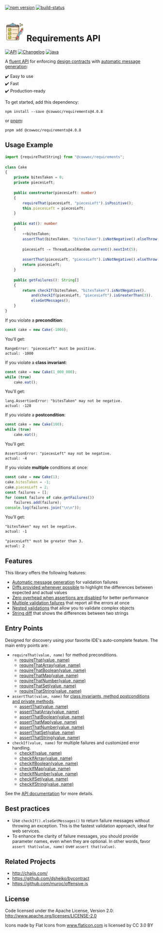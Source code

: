 [![npm version](https://badge.fury.io/js/%40cowwoc%2Frequirements.svg)](https://badge.fury.io/js/%40cowwoc%2Frequirements)
[![build-status](https://github.com/cowwoc/requirements.js/workflows/Build/badge.svg)](https://github.com/cowwoc/requirements.js/actions?query=workflow%3ABuild)

# <img src="https://raw.githubusercontent.com/cowwoc/requirements.js/release-4.0.8/docs/checklist.svg?sanitize=true" width=64 height=64 alt="checklist"> Requirements API

[![API](https://img.shields.io/badge/api_docs-5B45D5.svg)](https://cowwoc.github.io/requirements.js/4.0.8/docs/api/)
[![Changelog](https://img.shields.io/badge/changelog-A345D5.svg)](docs/Changelog.md)
[![java](https://img.shields.io/badge/other%20languages-java-457FD5.svg)](../../../requirements.java)

A [fluent API](https://en.m.wikipedia.org/docs/Fluent_interface) for enforcing
[design contracts](https://en.wikipedia.org/docs/Design_by_contract) with
[automatic message generation](docs/Features.md#automatic-message-generation):

✔️ Easy to use  
✔️ Fast  
✔️ Production-ready

To get started, add this dependency:

```shell
npm install --save @cowwoc/requirements@4.0.8
```

or [pnpm](https://pnpm.io/):

```shell
pnpm add @cowwoc/requirements@4.0.8
```

## Usage Example

```typescript
import {requireThatString} from "@cowwoc/requirements";

class Cake
{
	private bitesTaken = 0;
	private piecesLeft;

	public constructor(piecesLeft: number)
	{
		requireThat(piecesLeft, "piecesLeft").isPositive();
		this.piecesLeft = piecesLeft;
	}

	public eat(): number
	{
		++bitesTaken;
		assertThat(bitesTaken, "bitesTaken").isNotNegative().elseThrow();

		piecesLeft -= ThreadLocalRandom.current().nextInt(5);

		assertThat(piecesLeft, "piecesLeft").isNotNegative().elseThrow();
		return piecesLeft;
	}

	public getFailures(): String[]
	{
		return checkIf(bitesTaken, "bitesTaken").isNotNegative().
			and(checkIf(piecesLeft, "piecesLeft").isGreaterThan(3)).
			elseGetMessages();
	}
}
```

If you violate a **precondition**:

```typescript
const cake = new Cake(-1000);
```

You'll get:

```
RangeError: "piecesLeft" must be positive.
actual: -1000
```

If you violate a **class invariant**:

```typescript
const cake = new Cake(1_000_000);
while (true)
	cake.eat();
```

You'll get:

```
lang.AssertionError: "bitesTaken" may not be negative.
actual: -128
```

If you violate a **postcondition**:

```typescript
const cake = new Cake(100);
while (true)
	cake.eat();
```

You'll get:

```
AssertionError: "piecesLeft" may not be negative.
actual: -4
```

If you violate **multiple** conditions at once:

```typescript
const cake = new Cake(1);
cake.bitesTaken = -1;
cake.piecesLeft = 2;
const failures = [];
for (const failure of cake.getFailures())
	failures.add(failure);
console.log(failures.join("\n\n"));
```

You'll get:

```
"bitesTaken" may not be negative.
actual: -1

"piecesLeft" must be greater than 3.
actual: 2
```

## Features

This library offers the following features:

* [Automatic message generation](docs/Features.md#automatic-message-generation) for validation failures
* [Diffs provided whenever possible](docs/Features.md#diffs-provided-whenever-possible) to highlight the
  differences between expected and actual values
* [Zero overhead when assertions are disabled](docs/Features.md#assertion-support) for better performance
* [Multiple validation failures](docs/Features.md#multiple-validation-failures) that report all the errors at
  once
* [Nested validations](docs/Features.md#nested-validations) that allow you to validate complex objects
* [String diff](docs/Features.md#string-diff) that shows the differences between two strings

## Entry Points

Designed for discovery using your favorite IDE's auto-complete feature.
The main entry points are:

* `requireThat(value, name)` for method preconditions.
  * [requireThat(value, name)](https://cowwoc.github.io/requirements.js/4.0.8/docs/api/functions/DefaultJavascriptValidators.requireThat.html)
  * [requireThatArray(value, name)](https://cowwoc.github.io/requirements.js/4.0.8/docs/api/functions/DefaultJavascriptValidators.requireThatArray.html)
  * [requireThatBoolean(value, name)](https://cowwoc.github.io/requirements.js/4.0.8/docs/api/functions/DefaultJavascriptValidators.requireThatBoolean.html)
  * [requireThatMap(value, name)](https://cowwoc.github.io/requirements.js/4.0.8/docs/api/functions/DefaultJavascriptValidators.requireThatMap.html)
  * [requireThatNumber(value, name)](https://cowwoc.github.io/requirements.js/4.0.8/docs/api/functions/DefaultJavascriptValidators.requireThatNumber.html)
  * [requireThatSet(value, name)](https://cowwoc.github.io/requirements.js/4.0.8/docs/api/functions/DefaultJavascriptValidators.requireThatSet.html)
  * [requireThatString(value, name)](https://cowwoc.github.io/requirements.js/4.0.8/docs/api/functions/DefaultJavascriptValidators.requireThatString.html)
* `assertThat(value, name)` for [class invariants, method postconditions and private methods](docs/Features.md#assertion-support).
  * [assertThat(value, name)](https://cowwoc.github.io/requirements.js/4.0.8/docs/api/functions/DefaultJavascriptValidators.assertThat.html)
  * [assertThatArray(value, name)](https://cowwoc.github.io/requirements.js/4.0.8/docs/api/functions/DefaultJavascriptValidators.assertThatArray.html)
  * [assertThatBoolean(value, name)](https://cowwoc.github.io/requirements.js/4.0.8/docs/api/functions/DefaultJavascriptValidators.assertThatBoolean.html)
  * [assertThatMap(value, name)](https://cowwoc.github.io/requirements.js/4.0.8/docs/api/functions/DefaultJavascriptValidators.assertThatMap.html)
  * [assertThatNumber(value, name)](https://cowwoc.github.io/requirements.js/4.0.8/docs/api/functions/DefaultJavascriptValidators.assertThatNumber.html)
  * [assertThatSet(value, name)](https://cowwoc.github.io/requirements.js/4.0.8/docs/api/functions/DefaultJavascriptValidators.assertThatSet.html)
  * [assertThatString(value, name)](https://cowwoc.github.io/requirements.js/4.0.8/docs/api/functions/DefaultJavascriptValidators.assertThatString.html)
* `checkIf(value, name)` for multiple failures and customized error handling.
  * [checkIf(value, name)](https://cowwoc.github.io/requirements.js/4.0.8/docs/api/functions/DefaultJavascriptValidators.checkIf.html)
  * [checkIfArray(value, name)](https://cowwoc.github.io/requirements.js/4.0.8/docs/api/functions/DefaultJavascriptValidators.checkIfArray.html)
  * [checkIfBoolean(value, name)](https://cowwoc.github.io/requirements.js/4.0.8/docs/api/functions/DefaultJavascriptValidators.checkIfBoolean.html)
  * [checkIfMap(value, name)](https://cowwoc.github.io/requirements.js/4.0.8/docs/api/functions/DefaultJavascriptValidators.checkIfMap.html)
  * [checkIfNumber(value, name)](https://cowwoc.github.io/requirements.js/4.0.8/docs/api/functions/DefaultJavascriptValidators.checkIfNumber.html)
  * [checkIfSet(value, name)](https://cowwoc.github.io/requirements.js/4.0.8/docs/api/functions/DefaultJavascriptValidators.checkIfSet.html)
  * [checkIfString(value, name)](https://cowwoc.github.io/requirements.js/4.0.8/docs/api/functions/DefaultJavascriptValidators.checkIfString.html)
  

See the [API documentation](https://cowwoc.github.io/requirements.js/4.0.8/docs/api/) for more details.

## Best practices

* Use `checkIf().elseGetMessages()` to return failure messages without throwing an exception.
  This is the fastest validation approach, ideal for web services.
* To enhance the clarity of failure messages, you should provide parameter names, even when they are optional.
  In other words, favor `assert that(value, name)` over `assert that(value)`.

## Related Projects

* http://chaijs.com/
* https://github.com/dsheiko/bycontract
* https://github.com/muroc/offensive.js

## License

Code licensed under the Apache License, Version 2.0: http://www.apache.org/licenses/LICENSE-2.0

Icons made by Flat Icons from www.flaticon.com is licensed by CC 3.0 BY